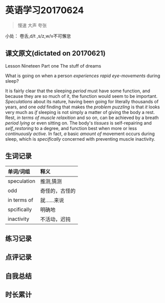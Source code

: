 # 英语学习20170624

> 慢速 大声 夸张

小处： 卷舌,d/t ,s/z,w/v不可懈怠

## 课文原文(dictated on 20170621)

Lesson Nineteen  Part one  The stuff of dreams

What is going on when a person _experiences rapid eye-movements_ during sleep?

It is fairly clear that the sleeping _period_ must have some function, and because they are so much of it, the function would seem to be important.
_Speculations_ about its nature, having been going for literally thousands of years, and one _odd_ finding that makes the _problem_ _puzzling_ is that _it_ looks very much as _if_ sleeping is not simply a matter of giving the body a rest.
Rest, _in terms of muscle relaxition_ and so on, can be achieved by a breath _period lying_ or even sitting on.
The body's _tissues_ is self-repairing and _self_restoring_ to a degree, and function best when more or less _continuously active_.
In fact, _a_ basic _amount of_ movement occurs during sleep, which is _specifically_ concerned with preventing muscle inactivity.


## 生词记录
| 单词/词组 | 释义   |
| :---- | :--- |
| speculation | 推测,猜测|
| odd | 奇怪的，古怪的 |
| in terms of | 就……来说 |
| spcifically | 明确地 |
| inactivity | 不活动，迟钝 |


## 练习记录

## 点评记录

## 自我总结

## 时长累计
